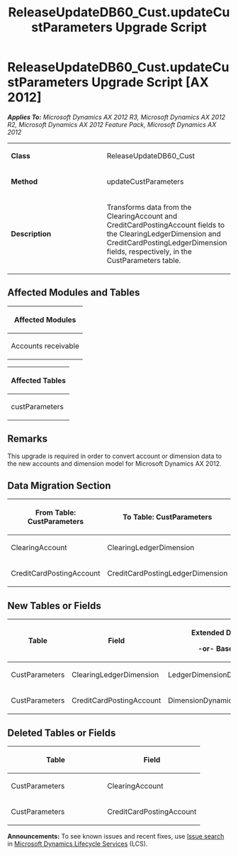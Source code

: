﻿---
title: ReleaseUpdateDB60_Cust.updateCustParameters Upgrade Script
TOCTitle: ReleaseUpdateDB60_Cust.updateCustParameters Upgrade Script
ms:assetid: ddb8d80f-e464-f4ff-c3fc-b42f7cb92e61
ms:mtpsurl: https://msdn.microsoft.com/en-us/library/JJ737241(v=AX.60)
ms:contentKeyID: 49711683
ms.date: 05/18/2015
mtps_version: v=AX.60
---

# ReleaseUpdateDB60\_Cust.updateCustParameters Upgrade Script [AX 2012]


_**Applies To:** Microsoft Dynamics AX 2012 R3, Microsoft Dynamics AX 2012 R2, Microsoft Dynamics AX 2012 Feature Pack, Microsoft Dynamics AX 2012_

<table>
<colgroup>
<col style="width: 50%" />
<col style="width: 50%" />
</colgroup>
<tbody>
<tr class="odd">
<td><p><strong>Class</strong></p></td>
<td><p>ReleaseUpdateDB60_Cust</p></td>
</tr>
<tr class="even">
<td><p><strong>Method</strong></p></td>
<td><p>updateCustParameters</p></td>
</tr>
<tr class="odd">
<td><p><strong>Description</strong></p></td>
<td><p>Transforms data from the ClearingAccount and CreditCardPostingAccount fields to the ClearingLedgerDimension and CreditCardPostingLedgerDimension fields, respectively, in the CustParameters table.</p></td>
</tr>
</tbody>
</table>


## Affected Modules and Tables

<table>
<colgroup>
<col style="width: 100%" />
</colgroup>
<thead>
<tr class="header">
<th><p>Affected Modules</p></th>
</tr>
</thead>
<tbody>
<tr class="odd">
<td><p>Accounts receivable</p></td>
</tr>
</tbody>
</table>


<table>
<colgroup>
<col style="width: 100%" />
</colgroup>
<thead>
<tr class="header">
<th><p>Affected Tables</p></th>
</tr>
</thead>
<tbody>
<tr class="odd">
<td><p>custParameters</p></td>
</tr>
</tbody>
</table>


## Remarks

This upgrade is required in order to convert account or dimension data to the new accounts and dimension model for Microsoft Dynamics AX 2012.

## Data Migration Section

<table>
<colgroup>
<col style="width: 50%" />
<col style="width: 50%" />
</colgroup>
<thead>
<tr class="header">
<th><p>From Table: CustParameters</p></th>
<th><p>To Table: CustParameters</p></th>
</tr>
</thead>
<tbody>
<tr class="odd">
<td><p>ClearingAccount</p></td>
<td><p>ClearingLedgerDimension</p></td>
</tr>
<tr class="even">
<td><p>CreditCardPostingAccount</p></td>
<td><p>CreditCardPostingLedgerDimension</p></td>
</tr>
</tbody>
</table>


## New Tables or Fields

<table>
<colgroup>
<col style="width: 33%" />
<col style="width: 33%" />
<col style="width: 33%" />
</colgroup>
<thead>
<tr class="header">
<th><p>Table</p></th>
<th><p>Field</p></th>
<th><p>Extended Data Type</p>
<p>-or- Base Enum</p></th>
</tr>
</thead>
<tbody>
<tr class="odd">
<td><p>CustParameters</p></td>
<td><p>ClearingLedgerDimension</p></td>
<td><p>LedgerDimensionDefaultAccount</p></td>
</tr>
<tr class="even">
<td><p>CustParameters</p></td>
<td><p>CreditCardPostingAccount</p></td>
<td><p>DimensionDynamicDefaultAccount</p></td>
</tr>
</tbody>
</table>


## Deleted Tables or Fields

<table>
<colgroup>
<col style="width: 50%" />
<col style="width: 50%" />
</colgroup>
<thead>
<tr class="header">
<th><p>Table</p></th>
<th><p>Field</p></th>
</tr>
</thead>
<tbody>
<tr class="odd">
<td><p>CustParameters</p></td>
<td><p>ClearingAccount</p></td>
</tr>
<tr class="even">
<td><p>CustParameters</p></td>
<td><p>CreditCardPostingAccount</p></td>
</tr>
</tbody>
</table>

  
**Announcements:** To see known issues and recent fixes, use [Issue search](http://go.microsoft.com/fwlink/?linkid=389258) in [Microsoft Dynamics Lifecycle Services](http://go.microsoft.com/fwlink/?linkid=306505) (LCS).

